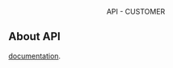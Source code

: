 <p align="center">API - CUSTOMER</p>

## About API

[documentation](https://documenter.getpostman.com/view/1135107/UzBpL6Gr).